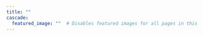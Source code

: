 ```yaml
---
title: ""
cascade:
  featured_image: ""  # Disables featured images for all pages in this section
---
```


